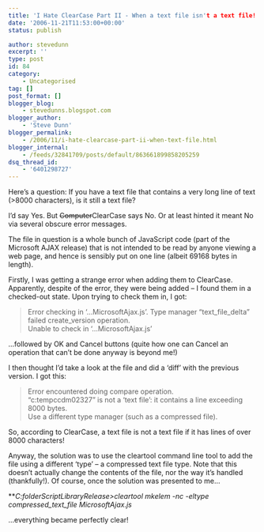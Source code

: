 ```yaml
---
title: 'I Hate ClearCase Part II - When a text file isn't a text file!'
date: '2006-11-21T11:53:00+00:00'
status: publish

author: stevedunn
excerpt: ''
type: post
id: 84
category:
    - Uncategorised
tag: []
post_format: []
blogger_blog:
    - stevedunns.blogspot.com
blogger_author:
    - 'Steve Dunn'
blogger_permalink:
    - /2006/11/i-hate-clearcase-part-ii-when-text-file.html
blogger_internal:
    - /feeds/32841709/posts/default/863661899858205259
dsq_thread_id:
    - '6401298727'
---
```

Here’s a question: If you have a text file that contains a very long line of text (&gt;8000 characters), is it still a text file?

I’d say Yes. But <strike>Computer</strike>ClearCase says No. Or at least hinted it meant No via several obscure error messages.

The file in question is a whole bunch of JavaScript code (part of the Microsoft AJAX release) that is not intended to be read by anyone viewing a web page, and hence is sensibly put on one line (albeit 69168 bytes in length).

Firstly, I was getting a strange error when adding them to ClearCase. Apparently, despite of the error, they were being added – I found them in a checked-out state. Upon trying to check them in, I got:

> Error checking in ‘…MicrosoftAjax.js’. Type manager “text\_file\_delta” failed create\_version operation.  
> Unable to check in ‘…MicrosoftAjax.js’

…followed by OK and Cancel buttons (quite how one can Cancel an operation that can’t be done anyway is beyond me!)

I then thought I’d take a look at the file and did a ‘diff’ with the previous version. I got this:

> Error encountered doing compare operation.  
> “c:tempccdm02327” is not a ‘text file’: it contains a line exceeding 8000 bytes.  
> Use a different type manager (such as a compressed file).

So, according to ClearCase, a text file is not a text file if it has lines of over 8000 characters!

Anyway, the solution was to use the cleartool command line tool to add the file using a different ‘type’ – a compressed text file type. Note that this doesn’t actually change the contents of the file, nor the way it’s handled (thankfully!). Of course, once the solution was presented to me…

***C:folderScriptLibraryRelease&gt;*cleartool mkelem -nc -eltype compressed\_text\_file MicrosoftAjax.js**

…everything became perfectly clear!